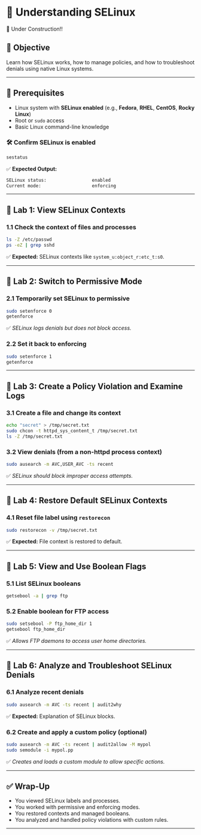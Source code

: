 # 🧪 Understanding SELinux

🚧 Under Construction!!

## 🎯 Objective

Learn how SELinux works, how to manage policies, and how to troubleshoot denials using native Linux systems.

---

## 🧰 Prerequisites

- Linux system with **SELinux enabled** (e.g., **Fedora**, **RHEL**, **CentOS**, **Rocky Linux**)
- Root or `sudo` access
- Basic Linux command-line knowledge

### 🛠️ Confirm SELinux is enabled

```bash
sestatus
```

✅ **Expected Output:**

```bash
SELinux status:                 enabled
Current mode:                   enforcing
```

---

## 🔹 Lab 1: View SELinux Contexts

### 1.1 Check the context of files and processes

```bash
ls -Z /etc/passwd
ps -eZ | grep sshd
```

✅ **Expected:** SELinux contexts like `system_u:object_r:etc_t:s0`.

---

## 🔹 Lab 2: Switch to Permissive Mode

### 2.1 Temporarily set SELinux to permissive

```bash
sudo setenforce 0
getenforce
```

✅ *SELinux logs denials but does not block access.*

### 2.2 Set it back to enforcing

```bash
sudo setenforce 1
getenforce
```

---

## 🔹 Lab 3: Create a Policy Violation and Examine Logs

### 3.1 Create a file and change its context

```bash
echo "secret" > /tmp/secret.txt
sudo chcon -t httpd_sys_content_t /tmp/secret.txt
ls -Z /tmp/secret.txt
```

### 3.2 View denials (from a non-httpd process context)

```bash
sudo ausearch -m AVC,USER_AVC -ts recent
```

✅ *SELinux should block improper access attempts.*

---

## 🔹 Lab 4: Restore Default SELinux Contexts

### 4.1 Reset file label using `restorecon`

```bash
sudo restorecon -v /tmp/secret.txt
```

✅ **Expected:** File context is restored to default.

---

## 🔹 Lab 5: View and Use Boolean Flags

### 5.1 List SELinux booleans

```bash
getsebool -a | grep ftp
```

### 5.2 Enable boolean for FTP access

```bash
sudo setsebool -P ftp_home_dir 1
getsebool ftp_home_dir
```

✅ *Allows FTP daemons to access user home directories.*

---

## 🔹 Lab 6: Analyze and Troubleshoot SELinux Denials

### 6.1 Analyze recent denials

```bash
sudo ausearch -m AVC -ts recent | audit2why
```

✅ **Expected:** Explanation of SELinux blocks.

### 6.2 Create and apply a custom policy (optional)

```bash
sudo ausearch -m AVC -ts recent | audit2allow -M mypol
sudo semodule -i mypol.pp
```

✅ *Creates and loads a custom module to allow specific actions.*

---

## ✅ Wrap-Up

- You viewed SELinux labels and processes.
- You worked with permissive and enforcing modes.
- You restored contexts and managed booleans.
- You analyzed and handled policy violations with custom rules.

---
